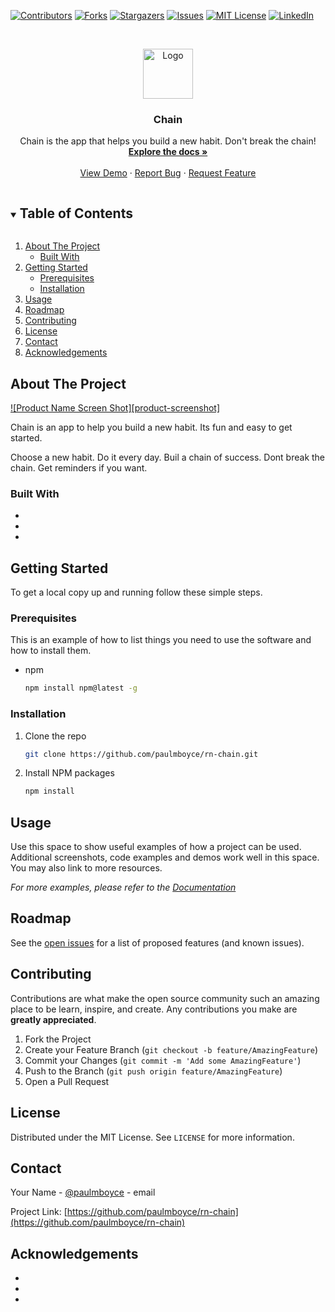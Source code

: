 
<!-- PROJECT SHIELDS -->
<!--
*** I'm using markdown "reference style" links for readability.
*** Reference links are enclosed in brackets [ ] instead of parentheses ( ).
*** See the bottom of this document for the declaration of the reference variables
*** for contributors-url, forks-url, etc. This is an optional, concise syntax you may use.
*** https://www.markdownguide.org/basic-syntax/#reference-style-links
-->
[![Contributors][contributors-shield]][contributors-url]
[![Forks][forks-shield]][forks-url]
[![Stargazers][stars-shield]][stars-url]
[![Issues][issues-shield]][issues-url]
[![MIT License][license-shield]][license-url]
[![LinkedIn][linkedin-shield]][linkedin-url]



<!-- PROJECT LOGO -->
<br />
<p align="center">
  <a href="https://github.com/paulmboyce/rn-chain">
    <img src="images/logo.png" alt="Logo" width="80" height="80">
  </a>

  <h3 align="center">Chain</h3>

  <p align="center">
    Chain is the app that helps you build a new habit. Don't break the chain!
    <br />
    <a href="https://github.com/paulmboyce/rn-chain"><strong>Explore the docs »</strong></a>
    <br />
    <br />
    <a href="https://github.com/paulmboyce/rn-chain">View Demo</a>
    ·
    <a href="https://github.com/paulmboyce/rn-chain/issues">Report Bug</a>
    ·
    <a href="https://github.com/paulmboyce/rn-chain/issues">Request Feature</a>
  </p>
</p>



<!-- TABLE OF CONTENTS -->
<details open="open">
  <summary><h2 style="display: inline-block">Table of Contents</h2></summary>
  <ol>
    <li>
      <a href="#about-the-project">About The Project</a>
      <ul>
        <li><a href="#built-with">Built With</a></li>
      </ul>
    </li>
    <li>
      <a href="#getting-started">Getting Started</a>
      <ul>
        <li><a href="#prerequisites">Prerequisites</a></li>
        <li><a href="#installation">Installation</a></li>
      </ul>
    </li>
    <li><a href="#usage">Usage</a></li>
    <li><a href="#roadmap">Roadmap</a></li>
    <li><a href="#contributing">Contributing</a></li>
    <li><a href="#license">License</a></li>
    <li><a href="#contact">Contact</a></li>
    <li><a href="#acknowledgements">Acknowledgements</a></li>
  </ol>
</details>



<!-- ABOUT THE PROJECT -->
## About The Project

[![Product Name Screen Shot][product-screenshot]](https://example.com)

Chain is an app to help you build a new habit.  Its fun and easy to get started.

Choose a new habit. Do it every day. Buil a chain of success.  Dont break the chain. 
Get reminders if you want.

### Built With

* []()
* []()
* []()



<!-- GETTING STARTED -->
## Getting Started

To get a local copy up and running follow these simple steps.

### Prerequisites

This is an example of how to list things you need to use the software and how to install them.
* npm
  ```sh
  npm install npm@latest -g
  ```

### Installation

1. Clone the repo
   ```sh
   git clone https://github.com/paulmboyce/rn-chain.git
   ```
2. Install NPM packages
   ```sh
   npm install
   ```



<!-- USAGE EXAMPLES -->
## Usage

Use this space to show useful examples of how a project can be used. Additional screenshots, code examples and demos work well in this space. You may also link to more resources.

_For more examples, please refer to the [Documentation](https://example.com)_



<!-- ROADMAP -->
## Roadmap

See the [open issues](https://github.com/paulmboyce/rn-chain/issues) for a list of proposed features (and known issues).



<!-- CONTRIBUTING -->
## Contributing

Contributions are what make the open source community such an amazing place to be learn, inspire, and create. Any contributions you make are **greatly appreciated**.

1. Fork the Project
2. Create your Feature Branch (`git checkout -b feature/AmazingFeature`)
3. Commit your Changes (`git commit -m 'Add some AmazingFeature'`)
4. Push to the Branch (`git push origin feature/AmazingFeature`)
5. Open a Pull Request



<!-- LICENSE -->
## License

Distributed under the MIT License. See `LICENSE` for more information.



<!-- CONTACT -->
## Contact

Your Name - [@paulmboyce](https://twitter.com/paulmboyce) - email

Project Link: [https://github.com/paulmboyce/rn-chain](https://github.com/paulmboyce/rn-chain)



<!-- ACKNOWLEDGEMENTS -->
## Acknowledgements

* []()
* []()
* []()





<!-- MARKDOWN LINKS & IMAGES -->
<!-- https://www.markdownguide.org/basic-syntax/#reference-style-links -->
[contributors-shield]: https://img.shields.io/github/contributors/paulmboyce/repo.svg?style=for-the-badge
[contributors-url]: https://github.com/paulmboyce/repo/graphs/contributors
[forks-shield]: https://img.shields.io/github/forks/paulmboyce/repo.svg?style=for-the-badge
[forks-url]: https://github.com/paulmboyce/repo/network/members
[stars-shield]: https://img.shields.io/github/stars/paulmboyce/repo.svg?style=for-the-badge
[stars-url]: https://github.com/paulmboyce/repo/stargazers
[issues-shield]: https://img.shields.io/github/issues/paulmboyce/repo.svg?style=for-the-badge
[issues-url]: https://github.com/paulmboyce/repo/issues
[license-shield]: https://img.shields.io/github/license/paulmboyce/repo.svg?style=for-the-badge
[license-url]: https://github.com/paulmboyce/repo/blob/master/LICENSE.txt
[linkedin-shield]: https://img.shields.io/badge/-LinkedIn-black.svg?style=for-the-badge&logo=linkedin&colorB=555
[linkedin-url]: https://linkedin.com/in/paulmboyce
